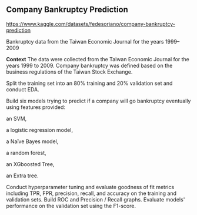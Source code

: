 ## Company Bankruptcy Prediction
https://www.kaggle.com/datasets/fedesoriano/company-bankruptcy-prediction

Bankruptcy data from the Taiwan Economic Journal for the years 1999–2009

**Context**
The data were collected from the Taiwan Economic Journal for the years 1999 to 2009. Company bankruptcy was defined based on the business regulations of the Taiwan Stock Exchange.

Split the training set into an 80% training and 20% validation set and conduct EDA. 

Build six models trying to predict if a company will go bankruptcy eventually using features provided: 

an SVM, 

a logistic regression model, 

a Naïve Bayes model, 

a random forest, 

an XGboosted Tree, 

an Extra tree.


Conduct hyperparameter tuning and evaluate goodness of fit metrics including TPR, FPR, precision, recall, and accuracy on the training and validation sets. 
Build ROC and Precision / Recall graphs. Evaluate models' performance on the validation set using the F1-score.

